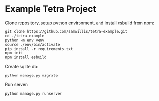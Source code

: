 # Example Tetra Project

Clone repository, setup python environment, and install esbuild from npm:

```
git clone https://github.com/samwillis/tetra-example.git
cd ./tetra-example
python -m env venv
source ./env/bin/activate
pip install -r requirements.txt
npm init
npm install esbuild
```

Create sqlite db:
```
python manage.py migrate
```

Run server:
```
python manage.py runserver
```
